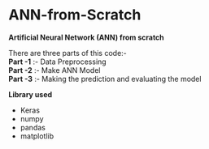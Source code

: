 # ANN-from-Scratch

**Artificial Neural Network (ANN) from scratch**

There are three parts of this code:- <br>
**Part -1** :- Data Preprocessing <br>
**Part -2** :- Make ANN Model <br>
**Part -3** :- Making the prediction and evaluating the model <br>

**Library used** <br>
* Keras
* numpy
* pandas
* matplotlib
